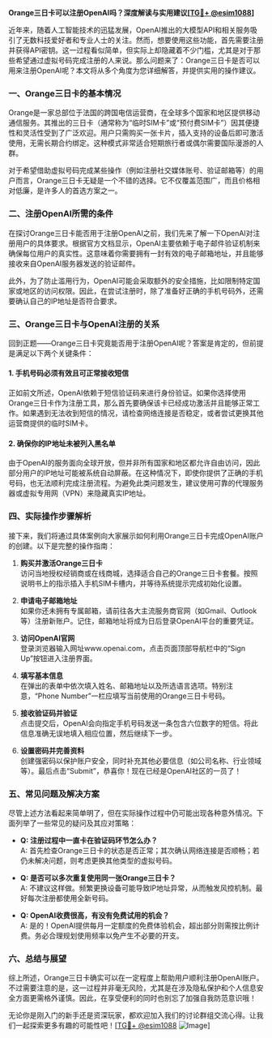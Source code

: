 **Orange三日卡可以注册OpenAI吗？深度解读与实用建议[[TG💪+ @esim1088](https://t.me/s/esim1088)]**

近年来，随着人工智能技术的迅猛发展，OpenAI推出的大模型API和相关服务吸引了无数科技爱好者和专业人士的关注。然而，想要使用这些功能，首先需要注册并获得API密钥。这一过程看似简单，但实际上却隐藏着不少门槛，尤其是对于那些希望通过虚拟号码完成注册的人来说。那么问题来了：Orange三日卡是否可以用来注册OpenAI呢？本文将从多个角度为您详细解答，并提供实用的操作建议。

### 一、Orange三日卡的基本情况

Orange是一家总部位于法国的跨国电信运营商，在全球多个国家和地区提供移动通信服务。其推出的三日卡（通常称为“临时SIM卡”或“预付费SIM卡”）因其便捷性和灵活性受到了广泛欢迎。用户只需购买一张卡片，插入支持的设备后即可激活使用，无需长期合约绑定。这种模式非常适合短期旅行者或偶尔需要国际漫游的人群。

对于希望借助虚拟号码完成某些操作（例如注册社交媒体账号、验证邮箱等）的用户而言，Orange三日卡无疑是一个不错的选择。它不仅覆盖范围广，而且价格相对低廉，是许多人的首选方案之一。

### 二、注册OpenAI所需的条件

在探讨Orange三日卡能否用于注册OpenAI之前，我们先来了解一下OpenAI对注册用户的具体要求。根据官方文档显示，OpenAI主要依赖于电子邮件验证机制来确保每位用户的真实性。这意味着你需要拥有一封有效的电子邮箱地址，并且能够接收来自OpenAI服务器发送的验证邮件。

此外，为了防止滥用行为，OpenAI可能会采取额外的安全措施，比如限制特定国家或地区的访问权限。因此，在尝试注册时，除了准备好正确的手机号码外，还需要确认自己的IP地址是否符合要求。

### 三、Orange三日卡与OpenAI注册的关系

回到正题——Orange三日卡究竟能否用于注册OpenAI呢？答案是肯定的，但前提是满足以下两个关键条件：

#### 1. 手机号码必须有效且可正常接收短信

正如前文所述，OpenAI依赖于短信验证码来进行身份验证。如果你选择使用Orange三日卡作为注册工具，那么首先要确保该卡已经成功激活并且能够正常工作。如果遇到无法收到短信的情况，请检查网络连接是否稳定，或者尝试更换其他运营商提供的临时SIM卡。

#### 2. 确保你的IP地址未被列入黑名单

由于OpenAI的服务面向全球开放，但并非所有国家和地区都允许自由访问，因此部分用户的IP地址可能被系统自动屏蔽。在这种情况下，即使你提供了正确的手机号码，也无法顺利完成注册流程。为避免此类问题发生，建议使用可靠的代理服务器或虚拟专用网（VPN）来隐藏真实IP地址。

### 四、实际操作步骤解析

接下来，我们将通过具体案例向大家展示如何利用Orange三日卡完成OpenAI账户的创建。以下是完整的操作指南：

1. **购买并激活Orange三日卡**  
   访问当地授权经销商或在线商城，选择适合自己的Orange三日卡套餐。按照说明书上的指示插入手机SIM卡槽内，并等待系统提示完成初始化设置。

2. **申请电子邮箱地址**  
   如果你还未拥有专属邮箱，请前往各大主流服务商官网（如Gmail、Outlook等）注册新账户。记住，邮箱地址将成为日后登录OpenAI平台的重要凭证。

3. **访问OpenAI官网**  
   登录浏览器输入网址www.openai.com，点击页面顶部导航栏中的“Sign Up”按钮进入注册界面。

4. **填写基本信息**  
   在弹出的表单中依次填入姓名、邮箱地址以及所选语言选项。特别注意，“Phone Number”一栏应填写当前使用的Orange三日卡号码。

5. **接收验证码并验证**  
   点击提交后，OpenAI会向指定手机号码发送一条包含六位数字的短信。将此信息准确无误地填入相应位置，然后继续下一步。

6. **设置密码并完善资料**  
   创建强密码以保护账户安全，同时补充其他必要信息（如公司名称、行业领域等）。最后点击“Submit”，恭喜你！现在已经是OpenAI社区的一员了！

### 五、常见问题及解决方案

尽管上述方法看起来简单明了，但在实际操作过程中仍可能出现各种意外情况。下面列举了一些常见的疑问及其应对策略：

- **Q: 注册过程中一直卡在验证码环节怎么办？**  
  A: 首先检查Orange三日卡的状态是否正常；其次确认网络连接是否顺畅；若仍未解决问题，则考虑更换其他类型的虚拟号码。

- **Q: 是否可以多次重复使用同一张Orange三日卡？**  
  A: 不建议这样做。频繁更换设备可能导致IP地址异常，从而触发风控机制。最好每次注册都使用全新号码。

- **Q: OpenAI收费很高，有没有免费试用的机会？**  
  A: 是的！OpenAI提供每月一定额度的免费体验机会，超出部分则需按比例计费。务必合理规划使用频率以免产生不必要的开支。

### 六、总结与展望

综上所述，Orange三日卡确实可以在一定程度上帮助用户顺利注册OpenAI账户。不过需要注意的是，这一过程并非毫无风险，尤其是在涉及隐私保护和个人信息安全方面更需格外谨慎。因此，在享受便利的同时也别忘了加强自我防范意识哦！

无论你是刚入门的新手还是资深玩家，都欢迎加入我们的讨论群组交流心得。让我们一起探索更多有趣的可能性吧！[[TG💪+ @esim1088](https://t.me/s/esim1088) ![Image](https://i.postimg.cc/4NQfJmqS/Snipaste-2025-05-13-00-14-12.png)]